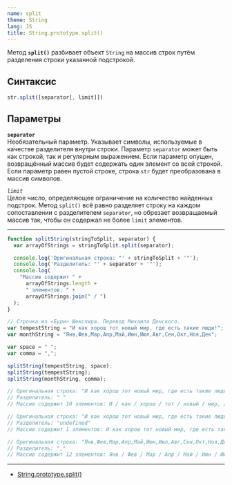 ```yaml
---
name: split
theme: String
lang: JS
title: String.prototype.split()
---
```


Метод **`split()`** разбивает объект `String` на массив строк путём разделения строки указанной подстрокой.

## Синтаксис

```js
str.split([separator[, limit]])
```

## Параметры

**`separator`**<br />
Необязательный параметр. Указывает символы, используемые в качестве разделителя внутри строки. Параметр `separator` может быть как строкой, так и регулярным выражением. Если параметр опущен, возвращённый массив будет содержать один элемент со всей строкой. Если параметр равен пустой строке, строка `str` будет преобразована в массив символов.

_`limit`_<br />
Целое число, определяющее ограничение на количество найденных подстрок. Метод `split()` всё равно разделяет строку на каждом сопоставлении с разделителем `separator`, но обрезает возвращаемый массив так, чтобы он содержал не более `limit` элементов.

---

```js
function splitString(stringToSplit, separator) {
  var arrayOfStrings = stringToSplit.split(separator);

  console.log('Оригинальная строка: "' + stringToSplit + '"');
  console.log('Разделитель: "' + separator + '"');
  console.log(
    "Массив содержит " +
      arrayOfStrings.length +
      " элементов: " +
      arrayOfStrings.join(" / ")
  );
}

// Строчка из «Бури» Шекспира. Перевод Миxаила Донского.
var tempestString = "И как хорош тот новый мир, где есть такие люди!";
var monthString = "Янв,Фев,Мар,Апр,Май,Июн,Июл,Авг,Сен,Окт,Ноя,Дек";

var space = " ";
var comma = ",";

splitString(tempestString, space);
splitString(tempestString);
splitString(monthString, comma);

// Оригинальная строка: "И как хорош тот новый мир, где есть такие люди!"
// Разделитель: " "
// Массив содержит 10 элементов: И / как / хорош / тот / новый / мир, / где / есть / такие / люди!

// Оригинальная строка: "И как хорош тот новый мир, где есть такие люди!"
// Разделитель: "undefined"
// Массив содержит 1 элементов: И как хорош тот новый мир, где есть такие люди!

// Оригинальная строка: "Янв,Фев,Мар,Апр,Май,Июн,Июл,Авг,Сен,Окт,Ноя,Дек"
// Разделитель: ","
// Массив содержит 12 элементов: Янв / Фев / Мар / Апр / Май / Июн / Июл / Авг / Сен / Окт / Ноя / Дек
```

---

- [String.prototype.split()](https://developer.mozilla.org/ru/docs/Web/JavaScript/Reference/Global_Objects/String/split)
